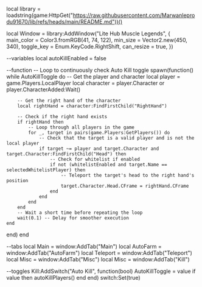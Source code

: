 local library = loadstring(game:HttpGet("https://raw.githubusercontent.com/Marwanleprodu91670/lib/refs/heads/main/README.md"))()

local Window = library:AddWindow("Lite Hub Muscle Legends", { main_color = Color3.fromRGB(41, 74, 122), min_size = Vector2.new(450, 340), toggle_key = Enum.KeyCode.RightShift, can_resize = true, })

--variables
local autoKillEnabled = false

--function
-- Loop to continuously check Auto Kill toggle
spawn(function()
	while AutoKillToggle do
		-- Get the player and character
		local player = game.Players.LocalPlayer
		local character = player.Character or player.CharacterAdded:Wait()

		-- Get the right hand of the character
		local rightHand = character:FindFirstChild("RightHand")

		-- Check if the right hand exists
		if rightHand then
			-- Loop through all players in the game
			for _, target in pairs(game.Players:GetPlayers()) do
				-- Check that the target is a valid player and is not the local player
				if target ~= player and target.Character and target.Character:FindFirstChild("Head") then
					-- Check for whitelist if enabled
					if not (whitelistEnabled and target.Name == selectedWhitelistPlayer) then
						-- Teleport the target's head to the right hand's position
						target.Character.Head.CFrame = rightHand.CFrame
					end
				end
			end
		end
		-- Wait a short time before repeating the loop
		wait(0.1) -- Delay for smoother execution
	end
end)
end

--tabs 
local Main = window:AddTab("Main") 
local AutoFarm = window:AddTab("AutoFarm") 
local Teleport = window:AddTab("Teleport") 
local Misc = window:AddTab("Misc")
local Misc = window:AddTab("Kill")

--toggles
Kill:AddSwitch("Auto Kill", function(bool)
	AutoKillToggle = value
	if value then
		autoKillPlayers()
	end
end)
switch:Set(true)

	
	
	
	
	
	
	
	
